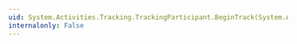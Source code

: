 ```yaml
---
uid: System.Activities.Tracking.TrackingParticipant.BeginTrack(System.Activities.Tracking.TrackingRecord,System.TimeSpan,System.AsyncCallback,System.Object)
internalonly: False
---
```

